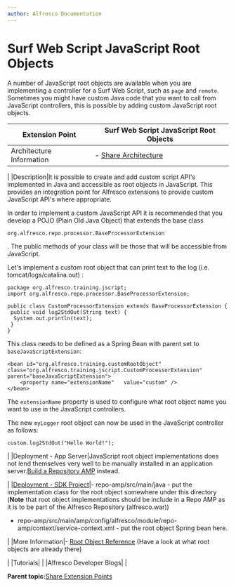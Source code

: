 ```yaml
---
author: Alfresco Documentation
---
```


# Surf Web Script JavaScript Root Objects

A number of JavaScript root objects are available when you are implementing a controller for a Surf Web Script, such as `page` and `remote`. Sometimes you might have custom Java code that you want to call from JavaScript controllers, this is possible by adding custom JavaScript root objects.

|Extension Point|Surf Web Script JavaScript Root Objects|
|---------------|---------------------------------------|
|Architecture Information|-   [Share Architecture](dev-extensions-share-architecture-extension-points.md)

|
|Description|It is possible to create and add custom script API's implemented in Java and accessible as root objects in JavaScript. This provides an integration point for Alfresco extensions to provide custom JavaScript API's where appropriate.

 In order to implement a custom JavaScript API it is recommended that you develop a POJO \(Plain Old Java Object\) that extends the base class

```
org.alfresco.repo.processor.BaseProcessorExtension
```

. The public methods of your class will be those that will be accessible from JavaScript.

 Let's implement a custom root object that can print text to the log \(i.e. tomcat/logs/catalina.out\) :

```
package org.alfresco.training.jscript;
import org.alfresco.repo.processor.BaseProcessorExtension;

public class CustomProcessorExtension extends BaseProcessorExtension {
 public void log2StdOut(String text) {
  System.out.println(text);
 }
}   
```

 This class needs to be defined as a Spring Bean with parent set to `baseJavaScriptExtension`:

```
<bean id="org.alfresco.training.customRootObject" class="org.alfresco.training.jscript.CustomProcessorExtension" parent="baseJavaScriptExtension">
    <property name="extensionName"   value="custom" />
</bean>   
```

 The `extensionName` property is used to configure what root object name you want to use in the JavaScript controllers.

 The new `myLogger` root object can now be used in the JavaScript controller as follows:

```
custom.log2StdOut("Hello World!");   
```

|
|Deployment - App Server|JavaScript root object implementations does not lend themselves very well to be manually installed in an application server.[Build a Repository AMP](../tasks/alfresco-sdk-tutorials-amp-archetype.md) instead.

|
|[Deployment - SDK Project](../tasks/alfresco-sdk-tutorials-amp-archetype.md)|-   repo-amp/src/main/java - put the implementation class for the root object somewhere under this directory \(**Note** that root object implementations should be include in a Repo AMP as it is to be part of the Alfresco Repository \(alfresco.war\)\)
-   repo-amp/src/main/amp/config/alfresco/module/repo-amp/context/service-context.xml - put the root object Spring bean here.


|
|More Information|-   [Root Object Reference](../references/APISurf-rootscoped.md) \(Have a look at what root objects are already there\)

|
|Tutorials| |
|Alfresco Developer Blogs| |

**Parent topic:**[Share Extension Points](../concepts/dev-extensions-share-extension-points-introduction.md)

